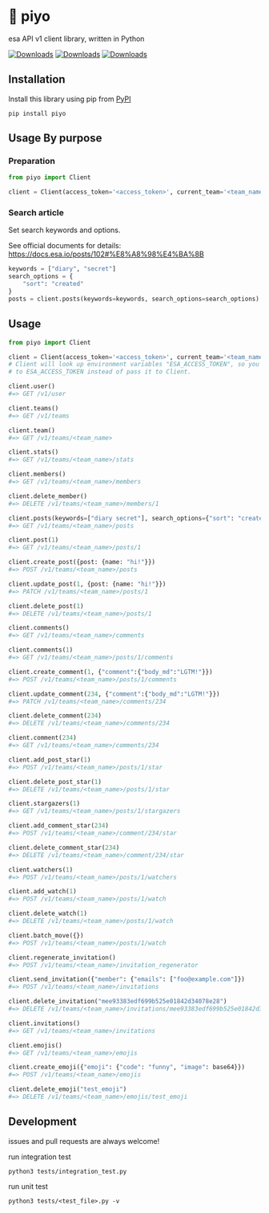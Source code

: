 # 🐣 piyo
esa API v1 client library, written in Python

[![Downloads](https://static.pepy.tech/badge/piyo)](https://pepy.tech/project/piyo)
[![Downloads](https://static.pepy.tech/badge/piyo/month)](https://pepy.tech/project/piyo)
[![Downloads](https://static.pepy.tech/badge/piyo/week)](https://pepy.tech/project/piyo)

## Installation

Install this library using pip from [PyPI](https://pypi.org/project/piyo/)

``` shell
pip install piyo
```

## Usage By purpose

### Preparation

```python
from piyo import Client

client = Client(access_token='<access_token>', current_team='<team_name>')
``` 

### Search article

Set search keywords and options.

See official documents for details: https://docs.esa.io/posts/102#%E8%A8%98%E4%BA%8B

``` python
keywords = ["diary", "secret"]
search_options = {
    "sort": "created"
}
posts = client.posts(keywords=keywords, search_options=search_options)
``` 

## Usage

``` python
from piyo import Client

client = Client(access_token='<access_token>', current_team='<team_name>')
# Client will look up environment variables "ESA_ACCESS_TOKEN", so you can set access token 
# to ESA_ACCESS_TOKEN instead of pass it to Client.

client.user()
#=> GET /v1/user

client.teams()
#=> GET /v1/teams

client.team()
#=> GET /v1/teams/<team_name>

client.stats()
#=> GET /v1/teams/<team_name>/stats

client.members()
#=> GET /v1/teams/<team_name>/members

client.delete_member()
#=> DELETE /v1/teams/<team_name>/members/1

client.posts(keywords=["diary secret"], search_options={"sort": "created"})
#=> GET /v1/teams/<team_name>/posts

client.post(1)
#=> GET /v1/teams/<team_name>/posts/1

client.create_post({post: {name: "hi!"}})
#=> POST /v1/teams/<team_name>/posts

client.update_post(1, {post: {name: "hi!"}})
#=> PATCH /v1/teams/<team_name>/posts/1

client.delete_post(1)
#=> DELETE /v1/teams/<team_name>/posts/1

client.comments()
#=> GET /v1/teams/<team_name>/comments

client.comments(1)
#=> GET /v1/teams/<team_name>/posts/1/comments

client.create_comment(1, {"comment":{"body_md":"LGTM!"}})
#=> POST /v1/teams/<team_name>/posts/1/comments

client.update_comment(234, {"comment":{"body_md":"LGTM!"}})
#=> PATCH /v1/teams/<team_name>/comments/234

client.delete_comment(234)
#=> DELETE /v1/teams/<team_name>/comments/234

client.comment(234)
#=> GET /v1/teams/<team_name>/comments/234

client.add_post_star(1)
#=> POST /v1/teams/<team_name>/posts/1/star

client.delete_post_star(1)
#=> DELETE /v1/teams/<team_name>/posts/1/star

client.stargazers(1)
#=> GET /v1/teams/<team_name>/posts/1/stargazers

client.add_comment_star(234)
#=> POST /v1/teams/<team_name>/comment/234/star

client.delete_comment_star(234)
#=> DELETE /v1/teams/<team_name>/comment/234/star

client.watchers(1)
#=> POST /v1/teams/<team_name>/posts/1/watchers

client.add_watch(1)
#=> POST /v1/teams/<team_name>/posts/1/watch

client.delete_watch(1)
#=> DELETE /v1/teams/<team_name>/posts/1/watch

client.batch_move({})
#=> POST /v1/teams/<team_name>/posts/1/watch

client.regenerate_invitation()
#=> POST /v1/teams/<team_name>/invitation_regenerator

client.send_invitation({"member": {"emails": ["foo@example.com"]})
#=> POST /v1/teams/<team_name>/invitations

client.delete_invitation("mee93383edf699b525e01842d34078e28")
#=> DELETE /v1/teams/<team_name>/invitations/mee93383edf699b525e01842d34078e28

client.invitations()
#=> GET /v1/teams/<team_name>/invitations

client.emojis()
#=> GET /v1/teams/<team_name>/emojis

client.create_emoji({"emoji": {"code": "funny", "image": base64}})
#=> POST /v1/teams/<team_name>/emojis

client.delete_emoji("test_emoji")
#=> DELETE /v1/teams/<team_name>/emojis/test_emoji

```

## Development

issues and pull requests are always welcome!

run integration test

``` shell
python3 tests/integration_test.py
```

run unit test

``` shell
python3 tests/<test_file>.py -v
```